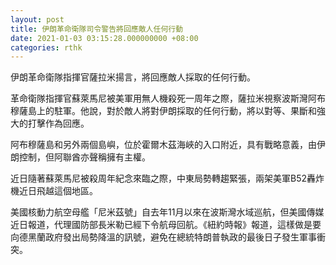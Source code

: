 ```yaml
---
layout: post
title: 伊朗革命衛隊司令警告將回應敵人任何行動
date: 2021-01-03 03:15:28.000000000 +08:00
categories: rthk
---
```


伊朗革命衛隊指揮官薩拉米揚言，將回應敵人採取的任何行動。

革命衛隊指揮官蘇萊馬尼被美軍用無人機殺死一周年之際，薩拉米視察波斯灣阿布穆薩島上的駐軍。他說，對於敵人將對伊朗採取的任何行動，將以對等、果斷和強大的打擊作為回應。

阿布穆薩島和另外兩個島嶼，位於霍爾木茲海峽的入口附近，具有戰略意義，由伊朗控制，但阿聯酋亦聲稱擁有主權。

近日隨著蘇萊馬尼被殺周年紀念來臨之際，中東局勢轉趨緊張，兩架美軍B52轟炸機近日飛越這個地區。

美國核動力航空母艦「尼米茲號」自去年11月以來在波斯灣水域巡航，但美國傳媒近日報道，代理國防部長米勒已經下令航母回航。《紐約時報》報道，這樣做是要向德黑蘭政府發出局勢降溫的訊號，避免在總統特朗普執政的最後日子發生軍事衝突。
